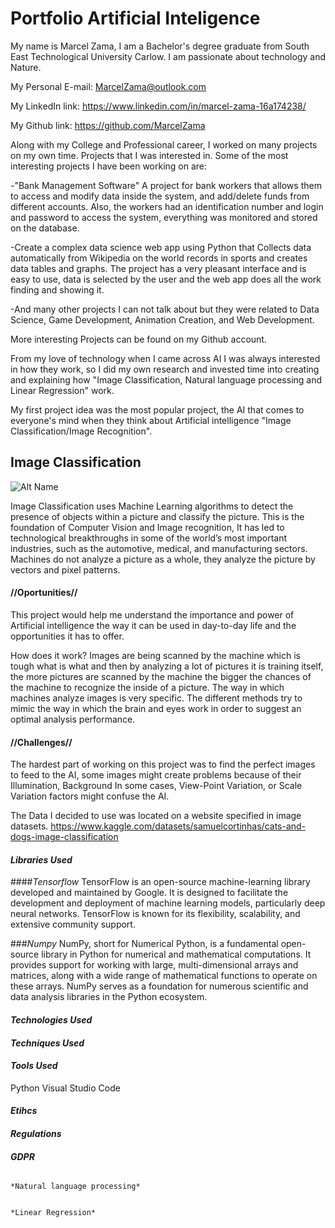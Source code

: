 # Portfolio                       Artificial Inteligence 

My name is Marcel Zama,
I am a Bachelor's degree graduate from South East Technological University Carlow.
I am passionate about technology and Nature.

My Personal E-mail: MarcelZama@outlook.com

My LinkedIn link: https://www.linkedin.com/in/marcel-zama-16a174238/

My Github link: https://github.com/MarcelZama

Along with my College and Professional career, I worked on many projects on my own time. Projects that I was interested in.
Some of the most interesting projects I have been working on are:

-"Bank Management Software" A project for bank workers that allows them to access and modify data inside the system, and add/delete funds from different accounts.
Also, the workers had an identification number and login and password to access the system, everything was monitored and stored on the database.

-Create a complex data science web app using Python that Collects data automatically from Wikipedia on the world records in sports and creates data tables and graphs.
The project has a very pleasant interface and is easy to use, data is selected by the user and the web app does all the work finding and showing it.

-And many other projects I can not talk about but they were related to Data Science, Game Development, Animation Creation, and Web Development.

More interesting Projects can be found on my Github account.
                                                                              
From my love of technology when I came across AI I was always interested in how they work,
so I did my own research and invested time into creating and explaining how "Image Classification, Natural language processing and Linear Regression" work.

                                                                       
My first project idea was the most popular project, the AI that comes to everyone's mind when they think about Artificial intelligence "Image Classification/Image Recognition".


## Image Classification
![Alt Name](https://miro.medium.com/v2/resize:fit:3840/1*oB3S5yHHhvougJkPXuc8og.gif)

Image Classification uses Machine Learning algorithms to detect the presence of objects within a picture and classify the picture.
This is the foundation of Computer Vision and Image recognition, It has led to technological breakthroughs in some of the world’s most important industries, 
such as the automotive, medical, and manufacturing sectors.
Machines do not analyze a picture as a whole, they analyze the picture by vectors and pixel patterns.

#### //Oportunities//
This project would help me understand the importance and power of Artificial intelligence the way it can be used in day-to-day life and the opportunities it has to offer. 

How does it work?
Images are being scanned by the machine which is tough what is what and then by analyzing a lot of pictures it is training itself, 
the more pictures are scanned by the machine the bigger the chances of the machine to recognize the inside of a picture.
The way in which machines analyze images is very specific. 
The different methods try to mimic the way in which the brain and eyes work in order to suggest an optimal analysis performance.

#### //Challenges//
The hardest part of working on this project was to find the perfect images to feed to the AI, some images might create problems because of their Illumination, 
Background In some cases, View-Point Variation, or Scale Variation factors might confuse the AI.

The Data I decided to use was located on a website specified in image datasets.
https://www.kaggle.com/datasets/samuelcortinhas/cats-and-dogs-image-classification

#### *Libraries Used*
####*Tensorflow*
TensorFlow is an open-source machine-learning library developed and maintained by Google. It is designed to facilitate the development and deployment of machine learning models,
particularly deep neural networks. TensorFlow is known for its flexibility, scalability, and extensive community support.

###*Numpy*
NumPy, short for Numerical Python, is a fundamental open-source library in Python for numerical and mathematical computations. It provides support for working with large,
multi-dimensional arrays and matrices, along with a wide range of mathematical functions to operate on these arrays.
NumPy serves as a foundation for numerous scientific and data analysis libraries in the Python ecosystem.
#### *Technologies Used*

#### *Techniques Used*

#### *Tools Used*
Python
Visual Studio Code

#### *Etihcs*

#### *Regulations*

#### *GDPR*
                                                                      
                                                                       *Natural language processing*
                                                                      
                                                                       *Linear Regression*
